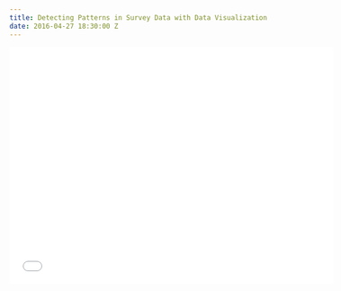 ```yaml
---
title: Detecting Patterns in Survey Data with Data Visualization
date: 2016-04-27 18:30:00 Z
---
```


<iframe src="//slides.com/deriggi/deck/embed?style=light" width="576" height="420" scrolling="no" frameborder="0" webkitallowfullscreen mozallowfullscreen allowfullscreen></iframe>